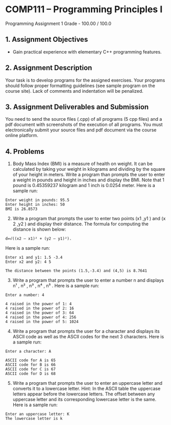 # COMP111 – Programming Principles I
 Programming Assignment 1
 Grade	-	100.00 / 100.0 

## 1. Assignment Objectives
- Gain practical experience with elementary C++ programming features.

## 2. Assignment Description
Your task is to develop programs for the assigned exercises. Your programs should
follow proper formatting guidelines (see sample program on the course site). Lack of
comments and indentation will be penalized.

## 3. Assignment Deliverables and Submission
You need to send the source files (.cpp) of all programs (5 cpp files) and a pdf document
with screenshots of the execution of all programs. You must electronically submit your
source files and pdf document via the course online platform.

## 4. Problems
1. Body Mass Index (BMI) is a measure of health on weight. It can be calculated by
taking your weight in kilograms and dividing by the square of your height in meters.
Write a program than prompts the user to enter a weight in pounds and height in
inches and display the BMI. Note that 1 pound is 0.45359237 kilogram and 1 inch is
0.0254 meter. Here is a sample run:

```
Enter weight in pounds: 95.5
Enter height in inches: 50
BMI is 26.8573
```

2. Write a program that prompts the user to enter two points (x1 ,y1 ) and (x 2 ,y2 ) and
display their distance. The formula for computing the distance is shown below:

`d=√((x2 – x1)² + (y2 – y1)²).`

Here is a sample run:

```
Enter x1 and y1: 1.5 -3.4
Enter x2 and y2: 4 5

The distance between the points (1.5,-3.4) and (4,5) is 8.7641
```

3. Write a program that prompts the user to enter a number n and displays n¹ , n² , n³ , n⁴ ,
n⁵ . Here is a sample run:

```
Enter a number: 4

4 raised in the power of 1: 4
4 raised in the power of 2: 16
4 raised in the power of 3: 64
4 raised in the power of 4: 256
4 raised in the power of 5: 1024
```

4. Write a program that prompts the user for a character and displays its ASCII code
as well as the ASCII codes for the next 3 characters. Here is a sample run:

```
Enter a character: A

ASCII code for A is 65
ASCII code for B is 66
ASCII code for C is 67
ASCII code for D is 68
```

5. Write a program that prompts the user to enter an uppercase letter and converts it to
a lowercase letter. Hint: In the ASCII table the uppercase letters appear before the
lowercase letters. The offset between any uppercase letter and its corresponding
lowercase letter is the same. Here is a sample run:

```
Enter an uppercase letter: K
The lowercase letter is k
```
